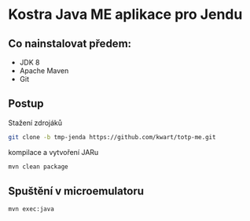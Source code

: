 # Kostra Java ME aplikace pro Jendu

## Co nainstalovat předem:

* JDK 8
* Apache Maven
* Git

## Postup

Stažení zdrojáků

```bash
git clone -b tmp-jenda https://github.com/kwart/totp-me.git
```

kompilace a vytvoření JARu

```bash
mvn clean package
```

## Spuštění v microemulatoru

```bash
mvn exec:java
```
